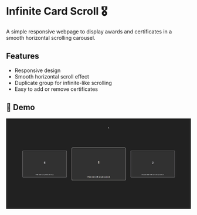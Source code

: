 # Infinite Card Scroll 🎖️

A simple responsive webpage to display awards and certificates in a smooth horizontal scrolling carousel.

## Features
- Responsive design  
- Smooth horizontal scroll effect  
- Duplicate group for infinite-like scrolling  
- Easy to add or remove certificates  

## 🚀 Demo  

![Scroll Animation Preview](./assets/preview.gif)  
